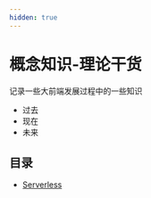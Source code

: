 ```yaml
---
hidden: true
---
```

# 概念知识-理论干货
记录一些大前端发展过程中的一些知识

* 过去
* 现在
* 未来

## 目录
* [Serverless](./serverless.md)